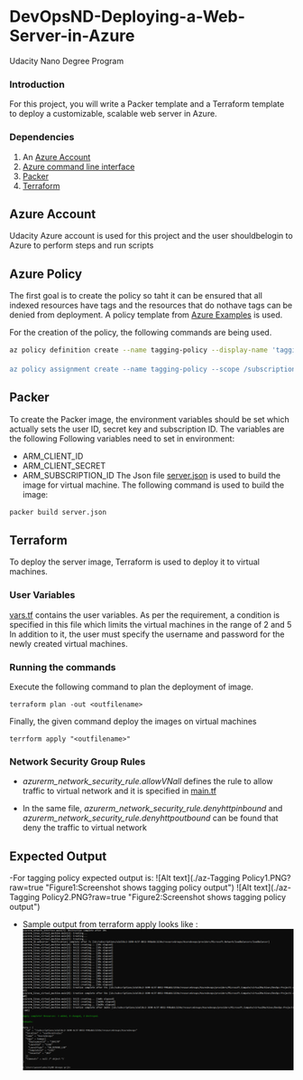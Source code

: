 # DevOpsND-Deploying-a-Web-Server-in-Azure
Udacity Nano Degree Program

### Introduction
For this project, you will write a Packer template and a Terraform template to deploy a customizable, scalable web server in Azure.

### Dependencies
1. An [Azure Account](https://portal.azure.com) 
2. [Azure command line interface](https://docs.microsoft.com/en-us/cli/azure/install-azure-cli?view=azure-cli-latest)
3. [Packer](https://www.packer.io/downloads)
4. [Terraform](https://www.terraform.io/downloads.html)



## Azure Account ##
Udacity Azure account is used for this project and the user shouldbelogin to Azure to perform steps and run scripts

## Azure Policy ##
The first goal is to create the policy so taht it can be ensured that all indexed resources have tags and the resources that do nothave tags can be denied from deployment.
A policy template from [Azure Examples](https://github.com/Azure/Community-Policy/tree/master/Policies) is used. 

For the creation of the policy, the following commands are being used. 
```sh
az policy definition create --name tagging-policy --display-name 'tagging-policy:Deny untagged resources' --description 'Create a policy that ensures all indexed resources in a subscription have tags and deny deployment if they do not' --rules './require-tag-all-resources/azurepolicy.rules.json --mode indexed

az policy assignment create --name tagging-policy --scope /subscriptions/<id>/resourceGroups/Azuredevops --policy /subscriptions/<id>/providers/Microsoft.Authorization/policyDefinitions/tagging-policy

```

## Packer ##
To create the Packer image, the environment variables should be set which actually sets the user ID, secret key and subscription ID. The variables are the following Following variables need to set in environment: 
- ARM_CLIENT_ID
- ARM_CLIENT_SECRET
- ARM_SUBSCRIPTION_ID
The Json file [server.json](./server.json) is used to build the image for virtual machine. 
The following command is used to build the image:
```sh
packer build server.json
```

## Terraform ##
To deploy the server image, Terraform is used to deploy it to virtual machines.        
### User Variables ###
[vars.tf](vars.tf) contains the user variables. As per the requirement, a condition is specified in this file which limits the virtual machines in the range of 2 and 5 In addition to it, the user must specify the username and password for the newly created virtual machines.

### Running the commands ###

Execute the following command to plan the deployment of image.
```
terraform plan -out <outfilename>
```

Finally, the given command deploy the images on virtual machines
```
terrform apply "<outfilename>"

```

### Network Security Group Rules ###
- *azurerm_network_security_rule.allowVNall* defines the rule to allow traffic to virtual network and it is specified in [main.tf](main.tf)

- In the same file, *azurerm_network_security_rule.denyhttpinbound*  and *azurerm_network_security_rule.denyhttpoutbound* can be found that deny the traffic to virtual network


## Expected Output ##

-For tagging policy expected output is:
![Alt text](./az-Tagging Policy1.PNG?raw=true "Figure1:Screenshot shows tagging policy output")
![Alt text](./az-Tagging Policy2.PNG?raw=true "Figure2:Screenshot shows tagging policy output")


- Sample output from terraform apply looks like :
![Alt text](./TerraformApplyoutput.png?raw=true "Terraform Output")


